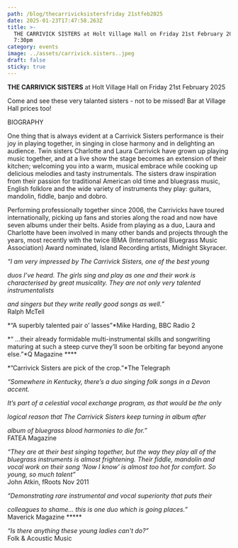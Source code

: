 ```yaml
---
path: /blog/thecarrivicksistersfriday 21stfeb2025
date: 2025-01-23T17:47:58.263Z
title: >-
  THE CARRIVICK SISTERS at Holt Village Hall on Friday 21st February 2025 at
  7:30pm
category: events
image: ../assets/carrivick.sisters..jpeg
draft: false
sticky: true
---
```

**THE CARRIVICK SISTERS** at Holt Village Hall on Friday 21st February 2025

Come and see these very talanted sisters - not to be missed! Bar at Village Hall prices too!



BIOGRAPHY

One thing that is always evident at a Carrivick Sisters performance is their joy in playing together, in singing in close harmony and in delighting an audience. Twin sisters Charlotte and Laura Carrivick have grown up playing music together, and at a live show the stage becomes an extension of their kitchen; welcoming you into a warm, musical embrace while cooking up delicious melodies and tasty instrumentals. The sisters draw inspiration from their passion for traditional American old time and bluegrass music, English folklore and the wide variety of instruments they play: guitars, mandolin, fiddle, banjo and dobro.

Performing professionally together since 2006, the Carrivicks have toured internationally, picking up fans and stories along the road and now have seven albums under their belts. Aside from playing as a duo, Laura and Charlotte have been involved in many other bands and projects through the years, most recently with the twice IBMA (International Bluegrass Music Association) Award nominated, Island Recording artists, Midnight Skyracer.

*“I am very impressed by The Carrivick Sisters, one of the best young*

*duos I’ve heard. The girls sing and play as one and their work is characterised by great musicality. They are not only very talented instrumentalists*

*and singers but they write really good songs as well.”* \
Ralph McTell

*“A superbly talented pair o’ lasses”*Mike Harding, BBC Radio 2

*“ …their already formidable multi-instrumental skills and songwriting maturing at such a steep curve they’ll soon be orbiting far beyond anyone else.”*Q Magazine \*\*\*\*

*”Carrivick Sisters are pick of the crop.”*The Telegraph

*“Somewhere in Kentucky, there’s a duo singing folk songs in a Devon accent.*

*It’s part of a celestial vocal exchange program, as that would be the only*

*logical reason that The Carrivick Sisters keep turning in album after*

*album of bluegrass blood harmonies to die for.”*\
FATEA Magazine

*“They are at their best singing together, but the way they play all of the bluegrass instruments is almost frightening. Their fiddle, mandolin and vocal work on their song ‘Now I know’ is almost too hot for comfort. So young, so much talent”*\
John Atkin, fRoots Nov 2011

*“Demonstrating rare instrumental and vocal superiority that puts their*

*colleagues to shame… this is one duo which is going places.”*\
Maverick Magazine \*\*\*\**

*“Is there anything these young ladies can't do?”*\
Folk & Acoustic Music